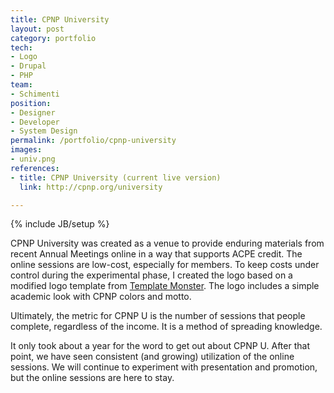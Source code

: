```yaml
---
title: CPNP University
layout: post
category: portfolio
tech:
- Logo
- Drupal
- PHP
team:
- Schimenti
position:
- Designer
- Developer
- System Design
permalink: /portfolio/cpnp-university
images:
- univ.png
references:
- title: CPNP University (current live version)
  link: http://cpnp.org/university

---
```

{% include JB/setup %}
<div id="node-225" class="node node-portfolio node-promoted">
  <div class="content clearfix">
    <div class="field field-name-body field-type-text-with-summary field-label-hidden"><div class="field-items"><div class="field-item even"><p>CPNP University was created as a venue to provide enduring materials from recent Annual Meetings online in a way that supports ACPE credit. The online sessions are low-cost, especially for members. To keep costs under control during the experimental phase, I created the logo based on a modified logo template from <a href="http://www.templatemonster.com/">Template Monster</a>. The logo includes a simple academic look with CPNP colors and motto.</p>
<p><!--break--></p>
<p>Ultimately, the metric for CPNP U is the number of sessions that people complete, regardless of the income. It is a method of spreading knowledge.</p>
<p>It only took about a year for the word to get out about CPNP U. After that point, we have seen consistent (and growing) utilization of the online sessions. We will continue to experiment with presentation and promotion, but the online sessions are here to stay.</p>
</div></div></div>  </div>
</div>
